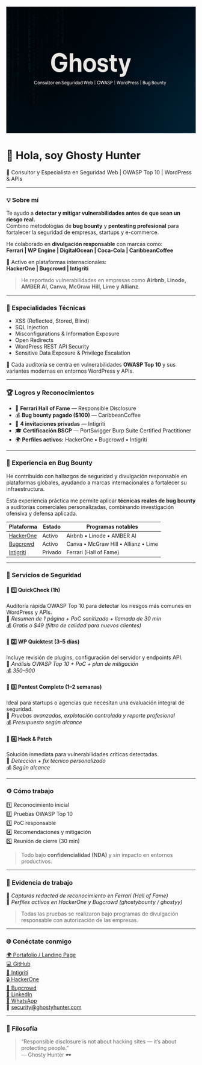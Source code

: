 ![Ghosty Banner](https://github.com/ghostycr/ghostycr/blob/main/ghosty-banner.png)

# 👋 Hola, soy Ghosty Hunter  
🔐 Consultor y Especialista en Seguridad Web | OWASP Top 10 | WordPress & APIs

---

### 💡 Sobre mí
Te ayudo a **detectar y mitigar vulnerabilidades antes de que sean un riesgo real.**  
Combino metodologías de **bug bounty** y **pentesting profesional** para fortalecer la seguridad de empresas, startups y e-commerce.

He colaborado en **divulgación responsable** con marcas como:  
**Ferrari | WP Engine | DigitalOcean | Coca-Cola | CaribbeanCoffee**

🎯 Activo en plataformas internacionales:  
**HackerOne | Bugcrowd | Intigriti**  
> He reportado vulnerabilidades en empresas como **Airbnb, Linode, AMBER AI, Canva, McGraw Hill, Lime y Allianz**.

---

### 🧠 Especialidades Técnicas
- XSS (Reflected, Stored, Blind)  
- SQL Injection  
- Misconfigurations & Information Exposure  
- Open Redirects  
- WordPress REST API Security  
- Sensitive Data Exposure & Privilege Escalation  

🔎 Cada auditoría se centra en vulnerabilidades **OWASP Top 10** y sus variantes modernas en entornos WordPress y APIs.

---

### 🏆 Logros y Reconocimientos
- 🏁 **Ferrari Hall of Fame** — Responsible Disclosure  
- 💰 **Bug bounty pagado ($100)** — CaribbeanCoffee  
- 🔐 **4 invitaciones privadas** — Intigriti  
- 🎓 **Certificación BSCP** — PortSwigger Burp Suite Certified Practitioner  
- 🌍 **Perfiles activos:** HackerOne • Bugcrowd • Intigriti  

---

### 🧩 Experiencia en Bug Bounty
He contribuido con hallazgos de seguridad y divulgación responsable en plataformas globales, ayudando a marcas internacionales a fortalecer su infraestructura.  

Esta experiencia práctica me permite aplicar **técnicas reales de bug bounty** a auditorías comerciales personalizadas, combinando investigación ofensiva y defensa aplicada.

| Plataforma | Estado | Programas notables |
|-------------|---------|--------------------|
| [HackerOne](https://hackerone.com) | Activo | Airbnb • Linode • AMBER AI |
| [Bugcrowd](https://bugcrowd.com) | Activo | Canva • McGraw Hill • Allianz • Lime |
| [Intigriti](https://intigriti.com) | Privado | Ferrari (Hall of Fame) |

---

### 🚀 Servicios de Seguridad

#### 🔹 1️⃣ QuickCheck (1h)
Auditoría rápida OWASP Top 10 para detectar los riesgos más comunes en WordPress y APIs.  
📄 *Resumen de 1 página + PoC sanitizado + llamada de 30 min*  
💰 *Gratis o $49 (filtro de calidad para nuevos clientes)*  

#### 🔹 2️⃣ WP Quicktest (3–5 días)
Incluye revisión de plugins, configuración del servidor y endpoints API.  
📄 *Análisis OWASP Top 10 + PoC + plan de mitigación*  
💰 *$350–$900*  

#### 🔹 3️⃣ Pentest Completo (1–2 semanas)
Ideal para startups o agencias que necesitan una evaluación integral de seguridad.  
📄 *Pruebas avanzadas, explotación controlada y reporte profesional*  
💰 *Presupuesto según alcance*  

#### 🔹 4️⃣ Hack & Patch
Solución inmediata para vulnerabilidades críticas detectadas.  
📄 *Detección + fix técnico personalizado*  
💰 *Según alcance*

---

### ⚙️ Cómo trabajo
1️⃣ Reconocimiento inicial  
2️⃣ Pruebas OWASP Top 10  
3️⃣ PoC responsable  
4️⃣ Recomendaciones y mitigación  
5️⃣ Reunión de cierre (30 min)  

> Todo bajo **confidencialidad (NDA)** y sin impacto en entornos productivos.

---

### 📁 Evidencia de trabajo
📸 *Capturas redacted de reconocimiento en Ferrari (Hall of Fame)*  
📸 *Perfiles activos en HackerOne y Bugcrowd (ghostybounty / ghostyy)*  

> Todas las pruebas se realizaron bajo programas de divulgación responsable con autorización de las empresas.

---

### 🌐 Conéctate conmigo
[🌍 Portafolio / Landing Page](https://ghostyhunter.super.site)  
[💻 GitHub](https://github.com/ghostycr)  
[🎯 Intigriti](https://app.intigriti.com/researcher/profile/boosky)  
[🔒 HackerOne](https://hackerone.com/ghostybounty)  
[🐞 Bugcrowd](https://bugcrowd.com/h/ghostyy)  
[💼 LinkedIn](https://linkedin.com/in/ghostycr)  
[📱 WhatsApp](https://wa.me/50670350874?text=Hola%20👋%20quiero%20agendar%20un%20QuickCheck%20de%20seguridad%20para%20mi%20sitio%20WordPress.)  
📧 security@ghostyhunter.com  

---

### 🧠 Filosofía
> “Responsible disclosure is not about hacking sites — it’s about protecting people.”  
> — Ghosty Hunter 🕶️
